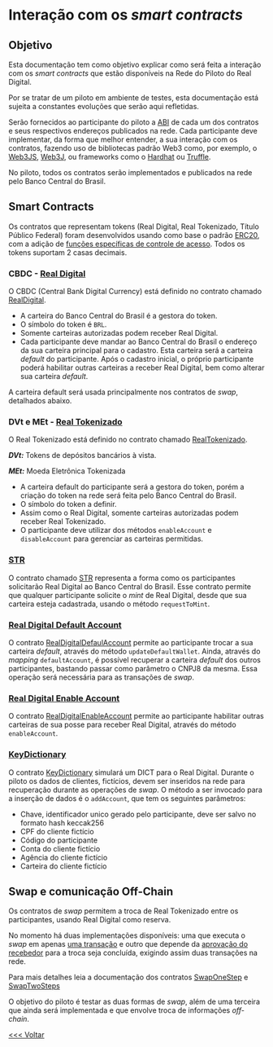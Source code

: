 # Interação com os _smart contracts_

## Objetivo

Esta documentação tem como objetivo explicar como será feita a interação com os _smart contracts_ que estão disponíveis na Rede do Piloto do Real Digital.

Por se tratar de um piloto em ambiente de testes, esta documentação está sujeita a constantes evoluções que serão aqui refletidas.

Serão fornecidos ao participante do piloto a [ABI](https://docs.soliditylang.org/en/v0.8.20/abi-spec.html) de cada um dos contratos e seus respectivos endereços publicados na rede. Cada participante deve implementar, da forma que melhor entender, a sua interação com os contratos, fazendo uso de bibliotecas padrão Web3 como, por exemplo, o [Web3JS](https://web3js.readthedocs.io/en/v1.10.0/), [Web3J](https://docs.web3j.io/4.10.0/), ou frameworks como o [Hardhat](https://hardhat.org/) ou [Truffle](https://trufflesuite.com/).

No piloto, todos os contratos serão implementados e publicados na rede pelo Banco Central do Brasil.

## Smart Contracts

Os contratos que representam tokens (Real Digital, Real Tokenizado, Título Público Federal) foram desenvolvidos usando como base o padrão [ERC20](https://ethereum.org/pt/developers/docs/standards/tokens/erc-20/), com a adição de [funções específicas de controle de acesso](./CBDCAccessControl.md). 
Todos os tokens suportam 2 casas decimais.

### CBDC - [Real Digital](./RealDigital.md)

O CBDC (Central Bank Digital Currency) está definido no contrato chamado [RealDigital](./abi/RealDigital.json). 
* A carteira do Banco Central do Brasil é a gestora do token.
* O símbolo do token é `BRL`.
* Somente carteiras autorizadas podem receber Real Digital. 
* Cada participante deve mandar ao Banco Central do Brasil o endereço da sua carteira principal para o cadastro. Esta carteira será a carteira _default_ do participante. Após o cadastro inicial, o próprio participante poderá habilitar outras carteiras a receber Real Digital, bem como alterar sua carteira _default_.

A carteira default será usada principalmente nos contratos de _swap_, detalhados abaixo.

### DVt e MEt - [Real Tokenizado](./RealTokenizado.md)

O Real Tokenizado está definido no contrato chamado [RealTokenizado](./abi/RealTokenizado.json).

***DVt:*** Tokens de depósitos bancários à vista.

***MEt:*** Moeda Eletrônica Tokenizada

* A carteira default do participante será a gestora do token, porém a criação do token na rede será feita pelo Banco Central do Brasil. 
* O símbolo do token a definir.
* Assim como o Real Digital, somente carteiras autorizadas podem receber Real Tokenizado. 
* O participante deve utilizar dos métodos `enableAccount` e `disableAccount` para gerenciar as carteiras permitidas.

### [STR](./STR.md)

O contrato chamado [STR](./abi/STR.json) representa a forma como os participantes solicitarão Real Digital ao Banco Central do Brasil. Esse contrato permite que qualquer participante solicite o _mint_ de Real Digital, desde que sua carteira esteja cadastrada, usando o método `requestToMint`.


### [Real Digital Default Account](./RealDigitalDefaultAccount.md)

O contrato [RealDigitalDefaulAccount](./abi/RealDigitalDefaultAccount.json) permite ao participante trocar a sua carteira _default_, através do método `updateDefaultWallet`. Ainda, através do _mapping_ `defaultAccount`, é possível recuperar a carteira _default_ dos outros participantes, bastando passar como parâmetro o CNPJ8 da mesma. Essa operação será necessária para as transações de _swap_.

### [Real Digital Enable Account](./RealDigitalEnableAccount.md)

O contrato [RealDigitalEnableAccount](./abi/RealDigitalEnableAccount.json) permite ao participante habilitar outras carteiras de sua posse para receber Real Digital, através do método `enableAccount`.

### [KeyDictionary](./KeyDictionary.md)

O contrato [KeyDictionary](./abi/KeyDictionary.json) simulará um DICT para o Real Digital. Durante o piloto os dados de clientes, fictícios, devem ser inseridos na rede para recuperação durante as operações de _swap_. 
O método a ser invocado para a inserção de dados é o `addAccount`, que tem os seguintes parâmetros:

* Chave, identificador unico gerado pelo participante, deve ser salvo no formato hash keccak256
* CPF do cliente fictício
* Código do participante
* Conta do cliente fictício
* Agência do cliente fictício
* Carteira do cliente fictício

## Swap e comunicação Off-Chain

Os contratos de _swap_ permitem a troca de Real Tokenizado entre os participantes, usando Real Digital como reserva. 

No momento há duas implementações disponíveis: uma que executa o _swap_ em apenas [uma transação](./abi/SwapOneStep.json) e outro que depende da [aprovação do recebedor](./abi/SwapTwoSteps.json) para a troca seja concluída, exigindo assim duas transações na rede.

Para mais detalhes leia a documentação dos contratos [SwapOneStep](./SwapOneStep.md) e [SwapTwoSteps](./SwapTwoSteps.md)

O objetivo do piloto é testar as duas formas de _swap_, além de uma terceira que ainda será implementada e que envolve troca de informações _off-chain_.


[<<< Voltar](README.md)
